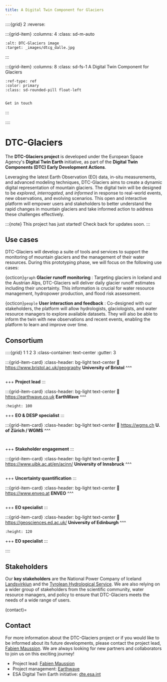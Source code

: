 ```yaml
---
title: A Digital Twin Component for Glaciers
---
```


::::{grid} 2
:reverse:

:::{grid-item}
:columns: 4
:class: sd-m-auto

```{image} img/dtcg_dalle_small.jpg
:alt: DTC-Glaciers image
:target: _images/dtcg_dalle.jpg
```

:::

:::{grid-item}
:columns: 8
:class: sd-fs-1
A Digital Twin Component for Glaciers

```{button-ref} contact
:ref-type: ref
:color: primary
:class: sd-rounded-pill float-left


Get in touch
```

:::



::::

# DTC-Glaciers

The **DTC-Glaciers project** is developed under the European Space Agency's **Digital Twin Earth** initiative, as part of the **Digital Twin Components (DTC) Early Development Actions**.

Leveraging the latest Earth Observation (EO) data, in-situ measurements, and advanced modeling techniques, DTC-Glaciers aims to create a dynamic digital representation of mountain glaciers. The digital twin will be designed to be *explored*, *interrogated*, and *informed* in response to real-world events, new observations, and evolving scenarios. This open and interactive platform will empower users and stakeholders to better understand the rapid changes in mountain glaciers and take informed action to address these challenges effectively.

:::{note}
This project has just started! Check back for updates soon.
:::

## Use cases

DTC-Glaciers will develop a suite of tools and services to support the monitoring of mountain glaciers and the management of their water resources. During this prototyping phase, we will focus on the following use cases:

{octicon}`graph` **Glacier runoff monitoring**
: Targeting glaciers in Iceland and the Austrian Alps, DTC-Glaciers will deliver daily glacier runoff estimates including their uncertainty. This information is crucial for water resource management, hydropower production, and flood risk assessment.

{octicon}`people` **User interaction and feedback**
: Co-designed with our stakeholders, the platform will allow hydrologists, glaciologists, and water resource managers to explore available datasets. They will also be able to inform the twin with new observations and recent events, enabling the platform to learn and improve over time.

## Consortium

::::{grid} 1 1 2 3
:class-container: text-center
:gutter: 3

:::{grid-item-card}
:class-header: bg-light text-center
:link: https://www.bristol.ac.uk/geography
**University of Bristol**
^^^
```{image} img/logos/UoB.svg
```

+++
**Project lead**
:::

:::{grid-item-card}
:class-header: bg-light text-center
:link: https://earthwave.co.uk
**EarthWave**
^^^
```{image} img/logos/earthwave.png
:height: 100
```

+++
**EO & DESP specialist**
:::

:::{grid-item-card}
:class-header: bg-light text-center
:link: https://wgms.ch
**U. of Zürich / WGMS**
^^^
```{image} img/logos/UoZ.png
```

```{image} img/logos/wgms.png
```

+++
**Stakeholder engagement**
:::

:::{grid-item-card}
:class-header: bg-light text-center
:link: https://www.uibk.ac.at/en/acinn/
**University of Innsbruck**
^^^
```{image} img/logos/UIBK.png
```

+++
**Uncertainty quantification**
:::

:::{grid-item-card}
:class-header: bg-light text-center
:link: https://www.enveo.at
**ENVEO**
^^^
```{image} img/logos/enveo.png
```

+++
**EO specialist**
:::

:::{grid-item-card}
:class-header: bg-light text-center
:link: https://geosciences.ed.ac.uk/
**University of Edinburgh**
^^^
```{image} img/logos/UoE.png
:height: 120
```

+++
**EO specialist**
:::

::::

## Stakeholders

Our **key stakeholders** are the National Power Company of Iceland [Landsvirkjun](https://www.landsvirkjun.com/) and the [Tyrolean Hydrological Service](https://www.tirol.gv.at/umwelt/wasserwirtschaft/wasserkreislauf/hydro-online). We are also relying on a wider group of stakeholders from the scientific community, water resource managers, and policy to ensure that DTC-Glaciers meets the needs of a wide range of users.

(contact)=
## Contact

For more information about the DTC-Glaciers project or if you would like to be informed about its future developments, please contact the project lead, [Fabien Maussion](https://fabienmaussion.info). We are always looking for new partners and collaborators to join us on this exciting journey!

- Project lead: [Fabien Maussion](https://fabienmaussion.info)
- Project management: [Earthwave](https://earthwave.co.uk)
- ESA Digital Twin Earth initiative: [dte.esa.int](https://dte.esa.int)
